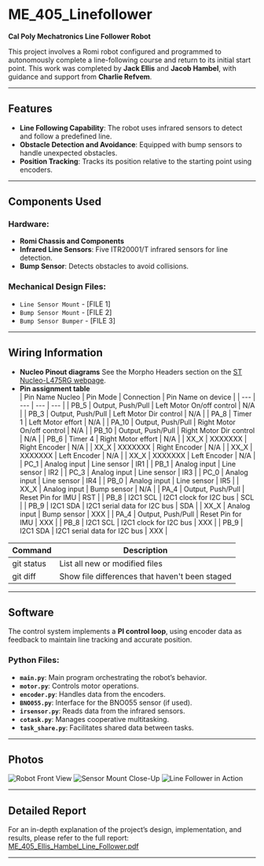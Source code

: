 # ME_405_Linefollower

**Cal Poly Mechatronics Line Follower Robot**

This project involves a Romi robot configured and programmed to autonomously complete a line-following course and return to its initial start point. This work was completed by **Jack Ellis** and **Jacob Hambel**, with guidance and support from **Charlie Refvem**.

---

## Features

- **Line Following Capability**: The robot uses infrared sensors to detect and follow a predefined line.
- **Obstacle Detection and Avoidance**: Equipped with bump sensors to handle unexpected obstacles.
- **Position Tracking**: Tracks its position relative to the starting point using encoders.

---

## Components Used

### Hardware:
- **Romi Chassis and Components**
- **Infrared Line Sensors**: Five ITR20001/T infrared sensors for line detection.
- **Bump Sensor**: Detects obstacles to avoid collisions.

### Mechanical Design Files:
- `Line Sensor Mount` - [FILE 1]
- `Bump Sensor Mount` - [FILE 2]
- `Bump Sensor Bumper` - [FILE 3]

---

## Wiring Information
- **Nucleo Pinout diagrams**
    See the Morpho Headers section on the [ST Nucleo-L475RG webpage](https://os.mbed.com/platforms/ST-Nucleo-L476RG/).
- **Pin assignment table**    
| Pin Name Nucleo | Pin Mode | Connection | Pin Name on device |
| --- | --- | --- | --- |
| PB_5 | Output, Push/Pull | Left Motor On/off control | N/A |
| PB_3 | Output, Push/Pull | Left Motor Dir control | N/A |
| PA_8 | Timer 1 | Left Motor effort | N/A |
| PA_10 | Output, Push/Pull | Right Motor On/off control | N/A | 
| PB_10 | Output, Push/Pull | Right Motor Dir control | N/A |
| PB_6 | Timer 4 | Right Motor effort | N/A |
| XX_X | XXXXXXX | Right Encoder | N/A |
| XX_X | XXXXXXX | Right Encoder | N/A |
| XX_X | XXXXXXX | Left Encoder | N/A |
| XX_X | XXXXXXX | Left Encoder | N/A |
| PC_1 | Analog input | Line sensor | IR1 |
| PB_1 | Analog input | Line sensor | IR2 |
| PC_3 | Analog input | Line sensor | IR3 |
| PC_0 | Analog input | Line sensor | IR4 |
| PB_0 | Analog input | Line sensor | IR5 |
| XX_X | Analog input | Bump sensor | N/A |
| PA_4 | Output, Push/Pull | Reset Pin for IMU | RST |
| PB_8 | I2C1 SCL | I2C1 clock for I2C bus | SCL |
| PB_9 | I2C1 SDA | I2C1 serial data for I2C bus | SDA |
| XX_X | Analog input | Bump sensor | XXX |
| PA_4 | Output, Push/Pull | Reset Pin for IMU | XXX |
| PB_8 | I2C1 SCL | I2C1 clock for I2C bus | XXX |
| PB_9 | I2C1 SDA | I2C1 serial data for I2C bus | XXX |


| Command | Description |
| --- | --- |
| git status | List all new or modified files |
| git diff | Show file differences that haven't been staged |



---

## Software

The control system implements a **PI control loop**, using encoder data as feedback to maintain line tracking and accurate position.

### Python Files:
- **`main.py`**: Main program orchestrating the robot’s behavior.
- **`motor.py`**: Controls motor operations.
- **`encoder.py`**: Handles data from the encoders.
- **`BNO055.py`**: Interface for the BNO055 sensor (if used).
- **`irsensor.py`**: Reads data from the infrared sensors.
- **`cotask.py`**: Manages cooperative multitasking.
- **`task_share.py`**: Facilitates shared data between tasks.

---

## Photos

![Robot Front View](./images/robot_front_view.jpg)
![Sensor Mount Close-Up](./images/sensor_mount.jpg)
![Line Follower in Action](./images/line_follower_action.jpg)

---

## Detailed Report

For an in-depth explanation of the project’s design, implementation, and results, please refer to the full report:
[ME_405_Ellis_Hambel_Line_Follower.pdf](./docs/ME_405_Ellis_Hambel_Line_Follower.pdf)

---
